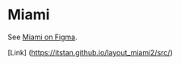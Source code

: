 # Miami

See [Miami on Figma](https://www.figma.com/file/OgS4RW5LfkJX613IfBeI6n/miami_home?node-id=0%3A1).


[Link] (https://itstan.github.io/layout_miami2/src/)
